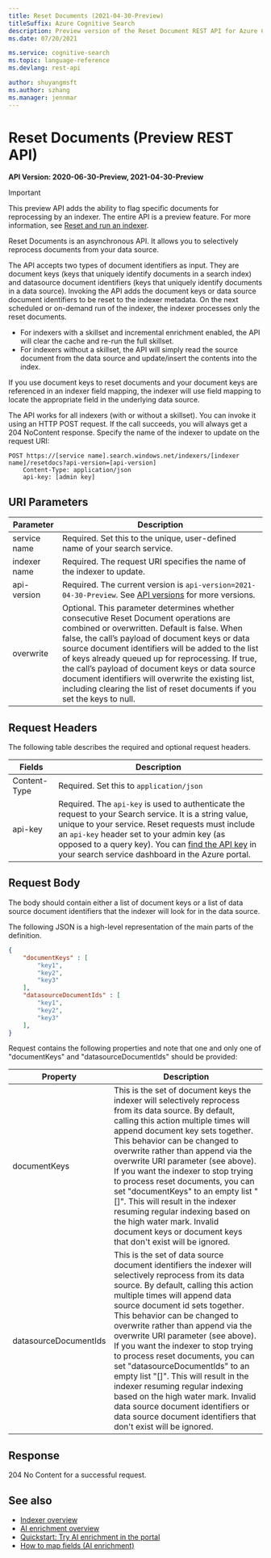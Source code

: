 ```yaml
---
title: Reset Documents (2021-04-30-Preview)
titleSuffix: Azure Cognitive Search
description: Preview version of the Reset Document REST API for Azure Cognitive Search.
ms.date: 07/20/2021

ms.service: cognitive-search
ms.topic: language-reference
ms.devlang: rest-api

author: shuyangmsft
ms.author: szhang
ms.manager: jennmar
---
```


# Reset Documents (Preview REST API)

**API Version: 2020-06-30-Preview, 2021-04-30-Preview**

> [!Important]
> This preview API adds the ability to flag specific documents for reprocessing by an indexer. The entire API is a preview feature. For more information, see [Reset and run an indexer](/azure/search/search-howto-run-reset-indexers). 

Reset Documents is an asynchronous API. It allows you to selectively reprocess documents from your data source. 

The API accepts two types of document identifiers as input. They are document keys (keys that uniquely identify documents in a search index) and datasource document identifiers (keys that uniquely identify documents in a data source). Invoking the API adds the document keys or data source document identifiers to be reset to the indexer metadata. On the next scheduled or on-demand run of the indexer, the indexer processes only the reset documents. 

* For indexers with a skillset and incremental enrichment enabled, the API will clear the cache and re-run the full skillset.
* For indexers without a skillset, the API will simply read the source document from the data source and update/insert the contents into the index.

If you use document keys to reset documents and your document keys are referenced in an indexer field mapping, the indexer will use field mapping to locate the appropriate field in the underlying data source.

The API works for all indexers (with or without a skillset). You can invoke it using an HTTP POST request. If the call succeeds, you will always get a 204 NoContent response. Specify the name of the indexer to update on the request URI: 

```http
POST https://[service name].search.windows.net/indexers/[indexer name]/resetdocs?api-version=[api-version]
    Content-Type: application/json
    api-key: [admin key]  
``` 

## URI Parameters

| Parameter	  | Description  | 
|-------------|--------------|
| service name | Required. Set this to the unique, user-defined name of your search service. |
| indexer name  | Required. The request URI specifies the name of the indexer to update. |
| api-version | Required. The current version is `api-version=2021-04-30-Preview`. See [API versions](../search-service-api-versions.md) for more versions.|
| overwrite | Optional. This parameter determines whether consecutive Reset Document operations are combined or overwritten. Default is false. When false, the call’s payload of document keys or data source document identifiers will be added to the list of keys already queued up for reprocessing. If true, the call’s payload of document keys or data source document identifiers will overwrite the existing list, including clearing the list of reset documents if you set the keys to null.|

## Request Headers

The following table describes the required and optional request headers.  

|Fields              |Description      |  
|--------------------|-----------------|  
|Content-Type|Required. Set this to `application/json`|  
|api-key|Required. The `api-key` is used to authenticate the request to your Search service. It is a string value, unique to your service. Reset requests must include an `api-key` header set to your admin key (as opposed to a query key). You can [find the API key](/azure/search/search-security-api-keys#find-existing-keys) in your search service dashboard in the Azure portal.| 

## Request Body

The body should contain either a list of document keys or a list of data source document identifiers that the indexer will look for in the data source. 

The following JSON is a high-level representation of the main parts of the definition. 

```json
{
    "documentKeys" : [
        "key1",
        "key2",
        "key3"
    ],
    "datasourceDocumentIds" : [
        "key1",
        "key2",
        "key3"
    ],
}
```
 Request contains the following properties and note that one and only one of "documentKeys" and "datasourceDocumentIds" should be provided:
 
|Property|Description|  
|--------------|-----------------|
|documentKeys|This is the set of document keys the indexer will selectively reprocess from its data source. By default, calling this action multiple times will append document key sets together. This behavior can be changed to overwrite rather than append via the overwrite URI parameter (see above). If you want the indexer to stop trying to process reset documents, you can set "documentKeys" to an empty list "[]". This will result in the indexer resuming regular indexing based on the high water mark. Invalid document keys or document keys that don't exist will be ignored.|
|datasourceDocumentIds|This is the set of data source document identifiers the indexer will selectively reprocess from its data source. By default, calling this action multiple times will append data source document id sets together. This behavior can be changed to overwrite rather than append via the overwrite URI parameter (see above). If you want the indexer to stop trying to process reset documents, you can set "datasourceDocumentIds" to an empty list "[]". This will result in the indexer resuming regular indexing based on the high water mark. Invalid data source document identifiers or data source document identifiers that don't exist will be ignored.|

## Response  
204 No Content for a successful request.

## See also

+ [Indexer overview](/azure/search/search-indexer-overview)
+ [AI enrichment overview](/azure/search/cognitive-search-concept-intro)
+ [Quickstart: Try AI enrichment in the portal](/azure/search/cognitive-search-quickstart-blob)
+ [How to map fields (AI enrichment)](/azure/search/cognitive-search-output-field-mapping)
